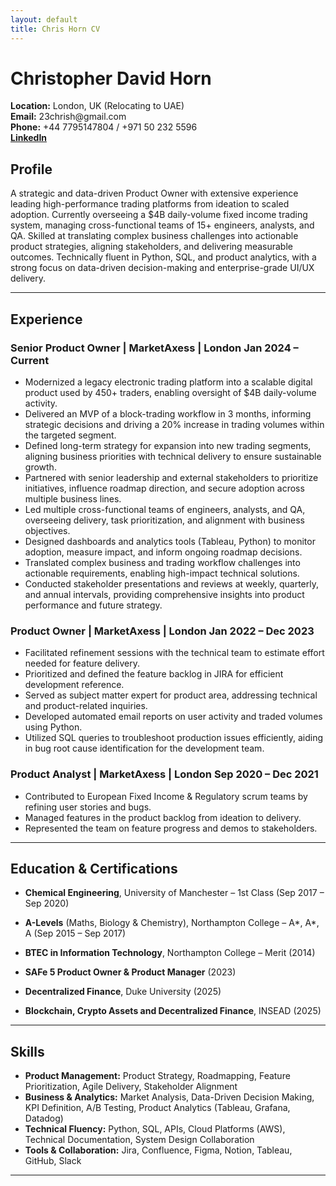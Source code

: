 ```yaml
---
layout: default
title: Chris Horn CV
---
```


<h1 class="cv-name">Christopher David Horn</h1>
<div class="cv-contact">
  <div class="cv-contact-row">
    <div><strong>Location:</strong> London, UK (Relocating to UAE)</div>
    <div><strong>Email:</strong> 23chrish@gmail.com</div>
    <div><strong>Phone:</strong> +44 7795147804 / +971 50 232 5596</div>
    <div><a href="https://www.linkedin.com/in/christopher-horn-19a795151/" class="cv-link"><strong>LinkedIn</strong></a></div>
  </div>
</div>

<h2 class="cv-section-header">Profile</h2>
A strategic and data-driven Product Owner with extensive experience leading high-performance trading platforms from ideation to scaled adoption. Currently overseeing a $4B daily-volume fixed income trading system, managing cross-functional teams of 15+ engineers, analysts, and QA. Skilled at translating complex business challenges into actionable product strategies, aligning stakeholders, and delivering measurable outcomes. Technically fluent in Python, SQL, and product analytics, with a strong focus on data-driven decision-making and enterprise-grade UI/UX delivery.

---

<h2 class="cv-section-header">Experience</h2>

### <span class="cv-job-title">Senior Product Owner</span> <span class="cv-job-location">| MarketAxess | London</span> <span class="cv-job-date">Jan 2024 – Current</span>
- Modernized a legacy electronic trading platform into a scalable digital product used by 450+ traders, enabling oversight of $4B daily-volume activity.  
- Delivered an MVP of a block-trading workflow in 3 months, informing strategic decisions and driving a 20% increase in trading volumes within the targeted segment.  
- Defined long-term strategy for expansion into new trading segments, aligning business priorities with technical delivery to ensure sustainable growth.  
- Partnered with senior leadership and external stakeholders to prioritize initiatives, influence roadmap direction, and secure adoption across multiple business lines.  
- Led multiple cross-functional teams of engineers, analysts, and QA, overseeing delivery, task prioritization, and alignment with business objectives.  
- Designed dashboards and analytics tools (Tableau, Python) to monitor adoption, measure impact, and inform ongoing roadmap decisions.  
- Translated complex business and trading workflow challenges into actionable requirements, enabling high-impact technical solutions.  
- Conducted stakeholder presentations and reviews at weekly, quarterly, and annual intervals, providing comprehensive insights into product performance and future strategy.

### <span class="cv-job-title">Product Owner</span> <span class="cv-job-location">| MarketAxess | London</span> <span class="cv-job-date">Jan 2022 – Dec 2023</span>
- Facilitated refinement sessions with the technical team to estimate effort needed for feature delivery.  
- Prioritized and defined the feature backlog in JIRA for efficient development reference.  
- Served as subject matter expert for product area, addressing technical and product-related inquiries.  
- Developed automated email reports on user activity and traded volumes using Python.  
- Utilized SQL queries to troubleshoot production issues efficiently, aiding in bug root cause identification for the development team.  

### <span class="cv-job-title">Product Analyst</span> <span class="cv-job-location">| MarketAxess | London</span> <span class="cv-job-date">Sep 2020 – Dec 2021</span>
- Contributed to European Fixed Income & Regulatory scrum teams by refining user stories and bugs.  
- Managed features in the product backlog from ideation to delivery.  
- Represented the team on feature progress and demos to stakeholders.  

---

<h2 class="cv-section-header">Education & Certifications</h2>

- **Chemical Engineering**, University of Manchester – 1st Class (Sep 2017 – Sep 2020)  
- **A-Levels** (Maths, Biology & Chemistry), Northampton College – A\*, A\*, A (Sep 2015 – Sep 2017)  
- **BTEC in Information Technology**, Northampton College – Merit (2014) 

- **SAFe 5 Product Owner & Product Manager** (2023)  
- **Decentralized Finance**, Duke University (2025)  
- **Blockchain, Crypto Assets and Decentralized Finance**, INSEAD (2025)

---

<h2 class="cv-section-header">Skills</h2>

- **Product Management:** Product Strategy, Roadmapping, Feature Prioritization, Agile Delivery, Stakeholder Alignment  
- **Business & Analytics:** Market Analysis, Data-Driven Decision Making, KPI Definition, A/B Testing, Product Analytics (Tableau, Grafana, Datadog)  
- **Technical Fluency:** Python, SQL, APIs, Cloud Platforms (AWS), Technical Documentation, System Design Collaboration  
- **Tools & Collaboration:** Jira, Confluence, Figma, Notion, Tableau, GitHub, Slack

---
